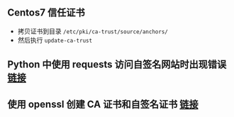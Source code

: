 ## Centos7 信任证书

- 拷贝证书到目录 `/etc/pki/ca-trust/source/anchors/`
- 然后执行 `update-ca-trust`

## Python 中使用 requests 访问自签名网站时出现错误 [链接](https://unix.stackexchange.com/questions/90450/adding-a-self-signed-certificate-to-the-trusted-list)
## 使用 openssl 创建 CA 证书和自签名证书 [链接](https://docs.azure.cn/zh-cn/articles/azure-operations-guide/application-gateway/aog-application-gateway-howto-create-self-signed-cert-via-openssl#%E5%88%9B%E5%BB%BA%E8%87%AA%E7%AD%BE-ca-%E8%AF%81%E4%B9%A6)

